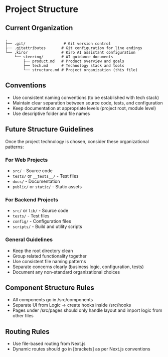 # Project Structure

## Current Organization
```
.
├── .git/                 # Git version control
├── .gitattributes       # Git configuration for line endings
└── .kiro/               # Kiro AI assistant configuration
    └── steering/        # AI guidance documents
        ├── product.md   # Product overview and goals
        ├── tech.md      # Technology stack and tools
        └── structure.md # Project organization (this file)
```

## Conventions
- Use consistent naming conventions (to be established with tech stack)
- Maintain clear separation between source code, tests, and configuration
- Keep documentation at appropriate levels (project root, module level)
- Use descriptive folder and file names

## Future Structure Guidelines
Once the project technology is chosen, consider these organizational patterns:

### For Web Projects
- `src/` - Source code
- `tests/` or `__tests__/` - Test files
- `docs/` - Documentation
- `public/` or `static/` - Static assets

### For Backend Projects
- `src/` or `lib/` - Source code
- `tests/` - Test files
- `config/` - Configuration files
- `scripts/` - Build and utility scripts

### General Guidelines
- Keep the root directory clean
- Group related functionality together
- Use consistent file naming patterns
- Separate concerns clearly (business logic, configuration, tests)
- Document any non-standard organizational choices

## Component Structure Rules
- All components go in /src/components
- Separate UI from Logic → create hooks inside /src/hooks
- Pages under /src/pages should only handle layout and import logic from other files

## Routing Rules
- Use file-based routing from Next.js
- Dynamic routes should go in [brackets] as per Next.js conventions

